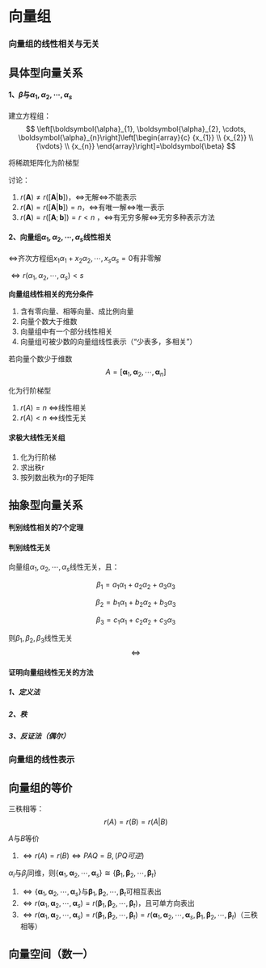 # 向量组

### 向量组的线性相关与无关

## 具体型向量关系

#### 1、**$\beta$与$\alpha_1, \alpha_2,\cdots,\alpha_s$**

建立方程组：
$$
\left[\boldsymbol{\alpha}_{1}, \boldsymbol{\alpha}_{2}, \cdots, \boldsymbol{\alpha}_{n}\right]\left[\begin{array}{c}
{x_{1}} \\
{x_{2}} \\
{\vdots} \\
{x_{n}}
\end{array}\right]=\boldsymbol{\beta}
$$

将稀疏矩阵化为阶梯型

讨论：
1. $r(\boldsymbol{A}) \neq r([\boldsymbol{A} | \boldsymbol{b}])$，$\Leftrightarrow$无解$\Leftrightarrow$不能表示
2. $r(\boldsymbol{A})=r([\mathbf{A} | \boldsymbol{b}])=n$，$\Leftrightarrow$有唯一解$\Leftrightarrow$唯一表示
3. $r(\boldsymbol{A})=r([\boldsymbol{A} ; \boldsymbol{b}])=r<n$ ，$\Leftrightarrow$有无穷多解$\Leftrightarrow$无穷多种表示方法

#### 2、**向量组$\alpha_1, \alpha_2,\cdots,\alpha_s$线性相关**

$\Leftrightarrow$齐次方程组$x_1\alpha_1 + x_2\alpha_2,\cdots,x_s\alpha_s = 0$有非零解

$\Leftrightarrow r(\alpha_1,\alpha_2,\cdots,\alpha_s) < s$

**向量组线性相关的充分条件**

1. 含有零向量、相等向量、成比例向量
2. 向量个数大于维数
3. 向量组中有一个部分线性相关
4. 向量组可被少数的向量组线性表示（“少表多，多相关”）

若向量个数少于维数
$$A = \left[\boldsymbol{\alpha}_{1}, \boldsymbol{\alpha}_{2}, \cdots, \boldsymbol{\alpha}_{n}\right]$$

化为行阶梯型

1. $r(A) = n$ $\Leftrightarrow$线性相关
2. $r(A) < n$ $\Leftrightarrow$线性无关

#### 求极大线性无关组

1. 化为行阶梯
2. 求出秩r
3. 按列数出秩为r的子矩阵

## 抽象型向量关系

#### 判别线性相关的7个定理

#### 判别线性无关

向量组$\alpha_1, \alpha_2,\cdots,\alpha_s$线性无关，且：

$$\beta_1 = a_1\alpha_1 + a_2\alpha_2+ a_3\alpha_3$$

$$\beta_2 = b_1\alpha_1 + b_2\alpha_2+ b_3\alpha_3$$

$$\beta_3 = c_1\alpha_1 + c_2\alpha_2+ c_3\alpha_3$$

则$\beta_1,\beta_2,\beta_3$线性无关$$\Leftrightarrow $$

#### 证明向量组线性无关的方法

##### 1、定义法

##### 2、秩

##### 3、反证法（偶尔）

### 向量组的线性表示

## 向量组的等价

三秩相等：
$$r(A) = r(B) = r(A|B)$$

$A$与$B$等价
1. $\Leftrightarrow r(A) = r(B) \Leftrightarrow PAQ = B, (PQ可逆)$

$\alpha_i$与$\beta_j$同维，则$\left\{\boldsymbol{\alpha}_{1}, \boldsymbol{\alpha}_{2}, \cdots, \boldsymbol{\alpha}_{s}\right\} \cong\left\{\boldsymbol{\beta}_{1}, \boldsymbol{\beta}_{2}, \cdots, \boldsymbol{\beta}_{t}\right\}$
1. $\Leftrightarrow \left\{\boldsymbol{\alpha}_{1}, \boldsymbol{\alpha}_{2}, \cdots, \boldsymbol{\alpha}_{s}\right\}$与$\boldsymbol{\beta}_{1}, \boldsymbol{\beta}_{2}, \cdots, \boldsymbol{\beta}_{t}$可相互表出
2. $\Leftrightarrow r(\boldsymbol{\alpha}_{1}, \boldsymbol{\alpha}_{2}, \cdots, \boldsymbol{\alpha}_{s} ) = r(\boldsymbol{\beta}_{1}, \boldsymbol{\beta}_{2}, \cdots, \boldsymbol{\beta}_{t})$，且可单方向表出
3. $\Leftrightarrow r(\boldsymbol{\alpha}_{1}, \boldsymbol{\alpha}_{2}, \cdots, \boldsymbol{\alpha}_{s} ) = r(\boldsymbol{\beta}_{1}, \boldsymbol{\beta}_{2}, \cdots, \boldsymbol{\beta}_{t}) = r(\boldsymbol{\alpha}_{1}, \boldsymbol{\alpha}_{2}, \cdots, \boldsymbol{\alpha}_{s},\boldsymbol{\beta}_{1}, \boldsymbol{\beta}_{2}, \cdots, \boldsymbol{\beta}_{t})$（三秩相等）

## 向量空间（数一）